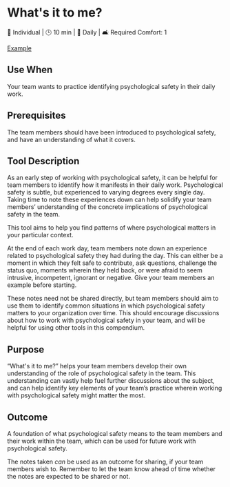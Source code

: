 # What's it to me?

👥 Individual | 🕒 10 min | 🔄 Daily | 🛋️ Required Comfort: 1

[Example](../tool-examples/what-is-it-to-me.md)

## Use When

Your team wants to practice identifying psychological safety in their daily work.

## Prerequisites

The team members should have been introduced to psychological safety, and have an understanding of what it covers.

## Tool Description

As an early step of working with psychological safety, it can be helpful for team members to identify how it manifests in their daily work. Psychological safety is subtle, but experienced to varying degrees every single day. Taking time to note these experiences down can help solidify your team members’ understanding of the concrete implications of psychological safety in the team.

This tool aims to help you find patterns of where psychological matters in your particular context.

At the end of each work day, team members note down an experience related to psychological safety they had during the day.
This can either be a moment in which they felt safe to contribute, ask questions, challenge the status quo, moments wherein they held back, or were afraid to seem intrusive, incompetent, ignorant or negative. Give your team members an example before starting.

These notes need not be shared directly, but team members should aim to use them to identify common situations in which psychological safety matters to your organization over time. This should encourage discussions about how to work with psychological safety in your team, and will be helpful for using other tools in this compendium.

## Purpose

“What's it to me?” helps your team members develop their own understanding of the role of psychological safety in the team. This understanding can vastly help fuel further discussions about the subject, and can help identify key elements of your team’s practice wherein working with psychological safety might matter the most.

## Outcome

A foundation of what psychological safety means to the team members and their work within the team, which can be used for future work with psychological safety.

The notes taken _can_ be used as an outcome for sharing, if your team members wish to. Remember to let the team know ahead of time whether the notes are expected to be shared or not.
